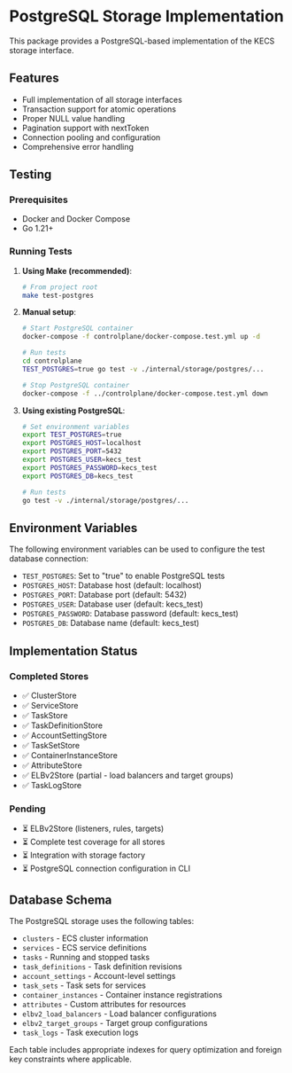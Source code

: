 # PostgreSQL Storage Implementation

This package provides a PostgreSQL-based implementation of the KECS storage interface.

## Features

- Full implementation of all storage interfaces
- Transaction support for atomic operations
- Proper NULL value handling
- Pagination support with nextToken
- Connection pooling and configuration
- Comprehensive error handling

## Testing

### Prerequisites

- Docker and Docker Compose
- Go 1.21+

### Running Tests

1. **Using Make (recommended)**:
   ```bash
   # From project root
   make test-postgres
   ```

2. **Manual setup**:
   ```bash
   # Start PostgreSQL container
   docker-compose -f controlplane/docker-compose.test.yml up -d

   # Run tests
   cd controlplane
   TEST_POSTGRES=true go test -v ./internal/storage/postgres/...

   # Stop PostgreSQL container
   docker-compose -f ../controlplane/docker-compose.test.yml down
   ```

3. **Using existing PostgreSQL**:
   ```bash
   # Set environment variables
   export TEST_POSTGRES=true
   export POSTGRES_HOST=localhost
   export POSTGRES_PORT=5432
   export POSTGRES_USER=kecs_test
   export POSTGRES_PASSWORD=kecs_test
   export POSTGRES_DB=kecs_test

   # Run tests
   go test -v ./internal/storage/postgres/...
   ```

## Environment Variables

The following environment variables can be used to configure the test database connection:

- `TEST_POSTGRES`: Set to "true" to enable PostgreSQL tests
- `POSTGRES_HOST`: Database host (default: localhost)
- `POSTGRES_PORT`: Database port (default: 5432)
- `POSTGRES_USER`: Database user (default: kecs_test)
- `POSTGRES_PASSWORD`: Database password (default: kecs_test)
- `POSTGRES_DB`: Database name (default: kecs_test)

## Implementation Status

### Completed Stores

- ✅ ClusterStore
- ✅ ServiceStore
- ✅ TaskStore
- ✅ TaskDefinitionStore
- ✅ AccountSettingStore
- ✅ TaskSetStore
- ✅ ContainerInstanceStore
- ✅ AttributeStore
- ✅ ELBv2Store (partial - load balancers and target groups)
- ✅ TaskLogStore

### Pending

- ⏳ ELBv2Store (listeners, rules, targets)
- ⏳ Complete test coverage for all stores
- ⏳ Integration with storage factory
- ⏳ PostgreSQL connection configuration in CLI

## Database Schema

The PostgreSQL storage uses the following tables:

- `clusters` - ECS cluster information
- `services` - ECS service definitions
- `tasks` - Running and stopped tasks
- `task_definitions` - Task definition revisions
- `account_settings` - Account-level settings
- `task_sets` - Task sets for services
- `container_instances` - Container instance registrations
- `attributes` - Custom attributes for resources
- `elbv2_load_balancers` - Load balancer configurations
- `elbv2_target_groups` - Target group configurations
- `task_logs` - Task execution logs

Each table includes appropriate indexes for query optimization and foreign key constraints where applicable.